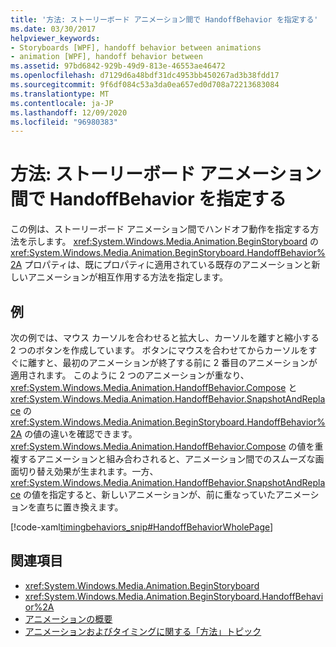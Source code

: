 ```yaml
---
title: '方法: ストーリーボード アニメーション間で HandoffBehavior を指定する'
ms.date: 03/30/2017
helpviewer_keywords:
- Storyboards [WPF], handoff behavior between animations
- animation [WPF], handoff behavior between
ms.assetid: 97bd6842-929b-49d9-813e-46553ae46472
ms.openlocfilehash: d7129d6a48bdf31dc4953bb450267ad3b38fdd17
ms.sourcegitcommit: 9f6df084c53a3da0ea657ed0d708a72213683084
ms.translationtype: MT
ms.contentlocale: ja-JP
ms.lasthandoff: 12/09/2020
ms.locfileid: "96980383"
---
```

# <a name="how-to-specify-handoffbehavior-between-storyboard-animations"></a>方法: ストーリーボード アニメーション間で HandoffBehavior を指定する
この例は、ストーリーボード アニメーション間でハンドオフ動作を指定する方法を示します。 <xref:System.Windows.Media.Animation.BeginStoryboard> の <xref:System.Windows.Media.Animation.BeginStoryboard.HandoffBehavior%2A> プロパティは、既にプロパティに適用されている既存のアニメーションと新しいアニメーションが相互作用する方法を指定します。  
  
## <a name="example"></a>例  
 次の例では、マウス カーソルを合わせると拡大し、カーソルを離すと縮小する 2 つのボタンを作成しています。 ボタンにマウスを合わせてからカーソルをすぐに離すと、最初のアニメーションが終了する前に 2 番目のアニメーションが適用されます。 このように 2 つのアニメーションが重なり、<xref:System.Windows.Media.Animation.HandoffBehavior.Compose> と <xref:System.Windows.Media.Animation.HandoffBehavior.SnapshotAndReplace> の <xref:System.Windows.Media.Animation.BeginStoryboard.HandoffBehavior%2A> の値の違いを確認できます。 <xref:System.Windows.Media.Animation.HandoffBehavior.Compose> の値を重複するアニメーションと組み合わされると、アニメーション間でのスムーズな画面切り替え効果が生まれます。一方、<xref:System.Windows.Media.Animation.HandoffBehavior.SnapshotAndReplace> の値を指定すると、新しいアニメーションが、前に重なっていたアニメーションを直ちに置き換えます。  
  
 [!code-xaml[timingbehaviors_snip#HandoffBehaviorWholePage](~/samples/snippets/csharp/VS_Snippets_Wpf/timingbehaviors_snip/CSharp/HandoffBehaviorExample.xaml#handoffbehaviorwholepage)]  
  
## <a name="see-also"></a>関連項目

- <xref:System.Windows.Media.Animation.BeginStoryboard>
- <xref:System.Windows.Media.Animation.BeginStoryboard.HandoffBehavior%2A>
- [アニメーションの概要](animation-overview.md)
- [アニメーションおよびタイミングに関する「方法」トピック](animation-and-timing-how-to-topics.md)
